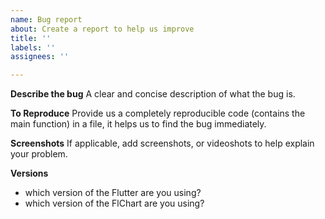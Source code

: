 ```yaml
---
name: Bug report
about: Create a report to help us improve
title: ''
labels: ''
assignees: ''

---
```


**Describe the bug**
A clear and concise description of what the bug is.

**To Reproduce**
Provide us a completely reproducible code (contains the main function) in a file, it helps us to find the bug immediately.

**Screenshots**
If applicable, add screenshots, or videoshots to help explain your problem.

**Versions**
 - which version of the Flutter are you using?
 - which version of the FlChart are you using?
